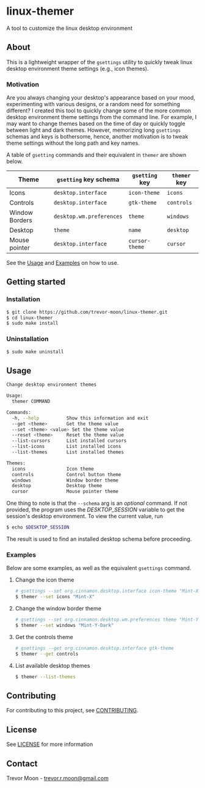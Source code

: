 # linux-themer

A tool to customize the linux desktop environment

## About

This is a lightweight wrapper of the `gsettings` utility to quickly tweak linux desktop environment theme settings (e.g., icon themes).

### Motivation

Are you always changing your desktop's appearance based on your mood, experimenting with various designs, or a random need for something different? I created this tool to quickly change some of the more common desktop environment theme settings from the command line. For example, I may want to change themes based on the time of day or quickly toggle between light and dark themes. However, memorizing long `gsettings` schemas and keys is bothersome, hence, another motivation is to tweak theme settings without the long path and key names.

A table of `gsetting` commands and their equivalent in `themer`  are shown below.

| Theme          | `gsetting` key schema    | `gsetting` key | `themer` key |
|----------------|--------------------------|----------------|--------------|
| Icons          | `desktop.interface`      | `icon-theme`   | `icons`      |
| Controls       | `desktop.interface`      | `gtk-theme`    | `controls`   |
| Window Borders | `desktop.wm.preferences` | `theme`        | `windows`    |
| Desktop        | `theme`                  | `name`         | `desktop`    |
| Mouse pointer  | `desktop.interface`      | `cursor-theme` | `cursor`     |

See the [Usage](#usage) and [Examples](#examples) on how to use.

## Getting started

### Installation

```bash
$ git clone https://github.com/trevor-moon/linux-themer.git
$ cd linux-themer
$ sudo make install
```

### Uninstallation

```bash
$ sudo make uninstall
```

## Usage

```bash
Change desktop environment themes

Usage:
  themer COMMAND

Commands:
  -h, --help          Show this information and exit
  --get <theme>       Get the theme value
  --set <theme> <value> Set the theme value
  --reset <theme>     Reset the theme value
  --list-cursors      List installed cursors
  --list-icons        List installed icons
  --list-themes       List installed themes

Themes:
  icons               Icon theme
  controls            Control button theme
  windows             Window border theme
  desktop             Desktop theme
  cursor              Mouse pointer theme
```

One thing to note is that the `--schema` arg is an *optional* command. If not provided, the program uses the *DESKTOP_SESSION* variable to get the session's desktop environment. To view the current value, run

```bash
$ echo $DESKTOP_SESSION
```

The result is used to find an installed desktop schema before proceeding.

### Examples

Below are some examples, as well as the equivalent `gsettings` command.

1) Change the icon theme

   ```bash
   # gsettings --set org.cinnamon.desktop.interface icon-theme "Mint-X"
   $ themer --set icons "Mint-X"
   ```

2) Change the window border theme

   ```bash
   # gsettings --set org.cinnamon.desktop.wm.preferences theme "Mint-Y-Dark"
   $ themer --set windows "Mint-Y-Dark"
   ```

3) Get the controls theme

   ```bash
   # gsettings --get org.cinnamon.desktop.interface gtk-theme
   $ themer --get controls
   ```

4) List available desktop themes

    ```bash
    $ themer --list-themes
    ```

## Contributing

For contributing to this project, see [CONTRIBUTING](Contributing.md).

## License

See [LICENSE](LICENSE) for more information

## Contact

Trevor Moon - trevor.r.moon@gmail.com
